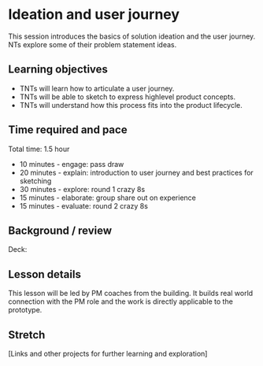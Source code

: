 # Ideation and user journey
This session introduces the basics of solution ideation and the user journey. NTs explore some of their problem statement ideas.

## Learning objectives
* TNTs will learn how to articulate a user journey.
* TNTs will be able to sketch to express highlevel product concepts.
* TNTs will understand how this process fits into the product lifecycle.


## Time required and pace
Total time: 1.5 hour
* 10 minutes - engage: pass draw
* 20 minutes - explain: introduction to user journey and best practices for sketching
* 30 minutes - explore: round 1 crazy 8s
* 15 minutes - elaborate: group share out on experience
* 15 minutes - evaluate: round 2 crazy 8s

## Background / review
Deck:

## Lesson details
This lesson will be led by PM coaches from the building. It builds real world connection with the PM role and the work is directly applicable to the prototype.

## Stretch
[Links and other projects for further learning and exploration]
